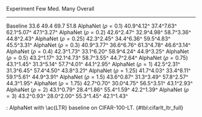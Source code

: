 Experiment                     Few        Med.        Many     Overall
-------------------     ----------  ----------  ----------  ----------
Baseline                      33.6        49.4        69.7        51.8
AlphaNet ($\rho=0.1$)   40.9^4.12^  37.4^7.63^  62.1^5.07^  47.1^3.27^
AlphaNet ($\rho=0.2$)   42.6^2.47^  32.9^4.98^  58.7^3.36^  44.8^2.43^
AlphaNet ($\rho=0.25$)  42.3^2.45^  34.4^6.36^  59.5^4.83^  45.5^3.31^
AlphaNet ($\rho=0.3$)   40.9^3.77^  36.6^6.76^  61.3^4.78^  46.6^3.14^
AlphaNet ($\rho=0.4$)   42.3^1.73^  33.1^6.20^  58.9^4.24^  44.9^3.25^
AlphaNet ($\rho=0.5$)   43.2^1.17^  32.1^4.73^  58.7^3.55^  44.7^2.64^
AlphaNet ($\rho=0.75$)  43.1^1.45^  31.3^5.14^  57.7^4.01^  44.1^2.95^
AlphaNet ($\rho=1$)     42.5^2.31^  31.3^6.45^  57.4^4.50^  43.8^3.21^
AlphaNet ($\rho=1.25$)  41.7^4.03^  33.4^8.11^  59.1^5.61^  44.9^3.91^
AlphaNet ($\rho=1.5$)   43.6^0.87^  31.3^3.49^  57.8^2.57^  44.3^1.95^
AlphaNet ($\rho=1.75$)  42.7^0.70^  30.0^4.75^  56.5^3.51^  43.1^2.93^
AlphaNet ($\rho=2$)     43.1^0.79^  28.4^1.86^  55.4^1.59^  42.2^1.39^
AlphaNet ($\rho=3$)     43.2^0.93^  28.0^2.00^  55.3^1.45^  42.1^1.43^

: AlphaNet with \ac{LTR} baseline on CIFAR-100-LT. {#tbl:cifarlt_ltr_full}

